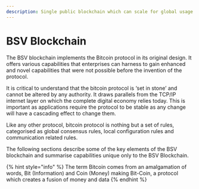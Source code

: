```yaml
---
description: Single public blockchain which can scale for global usage
---
```


# BSV Blockchain

The BSV blockchain implements the Bitcoin protocol in its original design. It offers various capabilities that enterprises can harness to gain enhanced and novel capabilities that were not possible before the invention of the protocol.

It is critical to understand that the bitcoin protocol is ‘set in stone’ and cannot be altered by any authority. It draws parallels from the TCP/IP internet layer on which the complete digital economy relies today. This is important as applications require the protocol to be stable as any change will have a cascading effect to change them.

Like any other protocol, bitcoin protocol is nothing but a set of rules, categorised as global consensus rules, local configuration rules and communication related rules.

The following sections describe some of the key elements of the BSV blockchain and summarise capabilities unique only to the BSV Blockchain.

{% hint style="info" %}
The term Bitcoin comes from an amalgamation of words, Bit (Information) and Coin (Money) making Bit-Coin, a protocol which creates a fusion of money and data
{% endhint %}
